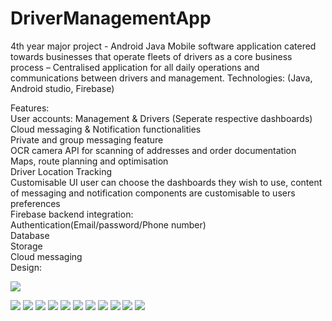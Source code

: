 # DriverManagementApp
4th year major project -  Android Java Mobile software application catered towards businesses that operate fleets of drivers as a core business process – Centralised application for all daily operations and communications between drivers and management.
Technologies:
(Java, Android studio, Firebase)

Features:<br/>
User accounts: Management & Drivers (Seperate respective dashboards)<br/>
Cloud messaging & Notification functionalities<br/>
Private and group messaging feature<br/>
OCR camera API for scanning of addresses and order documentation<br/>
Maps, route planning and optimisation<br/>
Driver Location Tracking<br/>
Customisable UI user can choose the dashboards they wish to use, content of messaging and notification components are customisable to users preferences<br/>
Firebase backend integration:<br/> 
  Authentication(Email/password/Phone number)<br/> 
  Database<br/>
  Storage<br/>
  Cloud messaging<br/>
  Design:
  
  ![](images/design.png)
  
  ![](images/login.png)
  ![](images/register.png)
  ![](images/phoneverification.png)
  ![](images/dash1.png)
  ![](images/dash2.png)
  ![](images/dash3.png)
  ![](images/groups.png)
  ![](images/chatfrag.png)
  ![](images/Screenshot%202021-02-10%20160422.png)
  ![](images/groupactivity.png)
  ![](images/userprofile.png)
